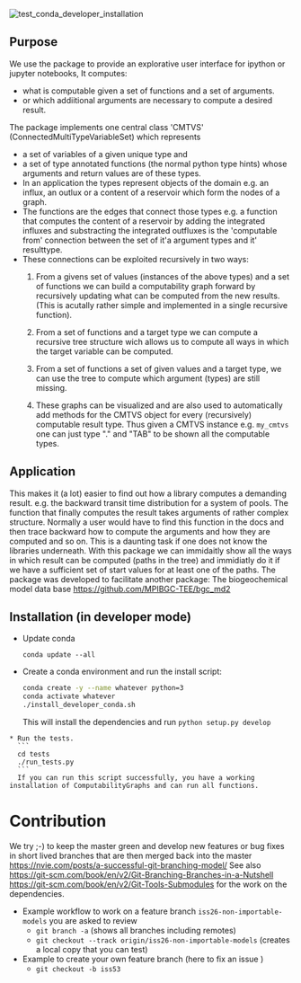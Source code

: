 ![test_conda_developer_installation](https://github.com/MPIBGC-TEE/ComputabilityGraphs/workflows/test_conda_developer_installation/badge.svg)

## Purpose

We use the package to provide an explorative user interface for ipython or jupyter notebooks,
It computes: 
* what is computable  given a set of functions and a set of arguments.
* or which addiitional arguments are necessary to compute a desired result.


The package implements one central class 'CMTVS' (ConnectedMultiTypeVariableSet) 
which represents 
* a set of variables of a given unique type and 
* a set of type annotated functions (the normal python type hints) whose arguments and return values are of these types.
* In an application the types represent objects of the domain e.g. an  influx, an outlux or a content 
  of a reservoir which form the nodes of a graph.
* The functions are the edges that connect those types 
  e.g. a function that computes
  the content of a reservoir by adding the integrated influxes and substracting the integrated outfluxes is 
  the 'computable from' connection between the set of it'a argument types and it' resulttype.
* These connections can be exploited recursively in two ways:
  1. From a givens set of values (instances of the above types) and a set of functions we can build a computability graph
     forward by recursively updating what can be computed from the new results. (This is acutally rather simple and implemented 
     in a single recursive function).
     
  1. From a set of functions and a target type we can compute a recursive tree structure wich allows us to compute all ways
     in which the target variable can be computed.
 
  1. From a set of functions a set of given values and a target type, we can use the tree to compute which argument (types)  are still missing.
  1. These graphs can be visualized and are also used to automatically add methods for the CMTVS object for every (recursively) computable result type.
     Thus given a CMTVS instance e.g. ```my_cmtvs``` one can just type "." and "TAB" to be shown all the computable types.
    
 ## Application
 This makes it (a lot) easier to find out how a library computes a demanding result. e.g. the backward transit time distribution for a 
 system of pools. The function that finally computes the result takes arguments of rather complex structure.
 Normally a user would have to find this function in the docs and then trace backward how to compute the arguments and how they are computed and so on.
 This is a daunting task if one does not know the libraries underneath. 
 With this package we can immidaitly show all the ways  in which result can be computed (paths in the tree) and immidiatly do it if we have a sufficient
 set of start values for at least one of the paths.
 The package was developed to facilitate another package: The biogeochemical model data base https://github.com/MPIBGC-TEE/bgc_md2
   
## Installation (in developer mode)

   * Update conda
     ```
     conda update --all
     ```
   * Create a conda environment and run the install script:
     ```bash 
     conda create -y --name whatever python=3
     conda activate whatever 
     ./install_developer_conda.sh 
     ```
     This will install the dependencies and run ```python setup.py develop``` 

    * Run the tests.
      ```
      cd tests
      ./run_tests.py
      ```
      If you can run this script successfully, you have a working installation of ComputabilityGraphs and can run all functions. 
  
   
<!---
## Documentation
* The latest build of the package documentation can be found [here:](https://mpibgc-tee.github.io//).
--->

# Contribution
We try ;-) to keep the master green and develop new features or bug fixes in short lived branches that are then 
merged back into the master https://nvie.com/posts/a-successful-git-branching-model/
See also https://git-scm.com/book/en/v2/Git-Branching-Branches-in-a-Nutshell
https://git-scm.com/book/en/v2/Git-Tools-Submodules for the work on the dependencies.

* Example workflow to work on a feature branch `iss26-non-importable-models` you are asked to review 
  * `git branch -a` (shows all branches including remotes)
  * `git checkout --track origin/iss26-non-importable-models` (creates a local copy that you can test)
* Example to create your own feature branch (here to fix an issue )
  * `git checkout -b iss53`



